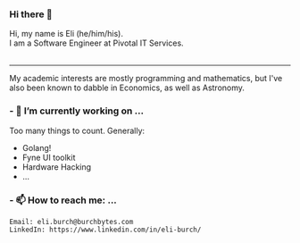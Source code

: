 ### Hi there 👋
Hi, my name is Eli (he/him/his).<br/> I am a Software Engineer at Pivotal IT Services.<br/><br/>

---
My academic interests are mostly programming and mathematics, but I've also been known to dabble in Economics, as well as Astronomy.
### - 🔭 I’m currently working on ...

Too many things to count. Generally:
- Golang!
- Fyne UI toolkit
- Hardware Hacking
- ...

### - 📫 How to reach me: ...
```
Email: eli.burch@burchbytes.com
LinkedIn: https://www.linkedin.com/in/eli-burch/
```
